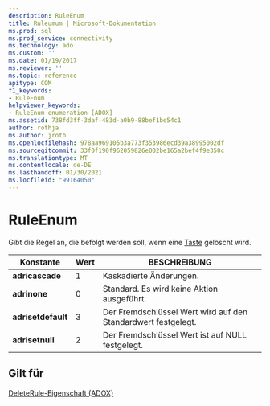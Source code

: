 ```yaml
---
description: RuleEnum
title: Ruleumum | Microsoft-Dokumentation
ms.prod: sql
ms.prod_service: connectivity
ms.technology: ado
ms.custom: ''
ms.date: 01/19/2017
ms.reviewer: ''
ms.topic: reference
apitype: COM
f1_keywords:
- RuleEnum
helpviewer_keywords:
- RuleEnum enumeration [ADOX]
ms.assetid: 738fd3ff-3daf-483d-a0b9-88bef1be54c1
author: rothja
ms.author: jroth
ms.openlocfilehash: 978aa969105b3a773f353986ecd39a38995002df
ms.sourcegitcommit: 33f0f190f962059826e002be165a2bef4f9e350c
ms.translationtype: MT
ms.contentlocale: de-DE
ms.lasthandoff: 01/30/2021
ms.locfileid: "99164050"
---
```

# <a name="ruleenum"></a>RuleEnum
Gibt die Regel an, die befolgt werden soll, wenn eine [Taste](./key-object-adox.md) gelöscht wird.  
  
|Konstante|Wert|BESCHREIBUNG|  
|--------------|-----------|-----------------|  
|**adricascade**|1|Kaskadierte Änderungen.|  
|**adrinone**|0|Standard. Es wird keine Aktion ausgeführt.|  
|**adrisetdefault**|3|Der Fremdschlüssel Wert wird auf den Standardwert festgelegt.|  
|**adrisetnull**|2|Der Fremdschlüssel Wert ist auf NULL festgelegt.|  
  
## <a name="applies-to"></a>Gilt für  
 [DeleteRule-Eigenschaft (ADOX)](./deleterule-property-adox.md)